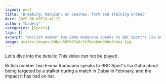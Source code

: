 ```yaml
---
layout: post
title: "Breaking: Raducanu on coaches, form and stalking ordeal"
date: 2025-06-08T19:47:22
author: "badely"
categories: [Sports]
tags: []
excerpt: "British number two Emma Raducanu speaks to BBC Sport's Isa Guha about the importance of working with a team she trusts as she looks ahead to the grass"
image: assets/images/9dbac589067a0c7e7babbde9b0e443ea.jpg
---
```


Let's dive into the details: This video can not be played

British number two Emma Raducanu speaks to BBC Sport's Isa Guha about being targeted by a stalker during a match in Dubai in February, and the impact it has had on her. 

